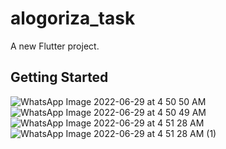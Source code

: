 # alogoriza_task

A new Flutter project.

## Getting Started

![WhatsApp Image 2022-06-29 at 4 50 50 AM](https://user-images.githubusercontent.com/88941146/176341652-6bb9a882-0eab-454d-b127-f254f100f81d.jpeg)
![WhatsApp Image 2022-06-29 at 4 50 49 AM](https://user-images.githubusercontent.com/88941146/176341660-f24da3d7-9415-4816-a45e-51b7ea6269f6.jpeg)
![WhatsApp Image 2022-06-29 at 4 51 28 AM](https://user-images.githubusercontent.com/88941146/176341732-aa8e8c90-1232-4bed-bb9e-8327e5bd273b.jpeg)
![WhatsApp Image 2022-06-29 at 4 51 28 AM (1)](https://user-images.githubusercontent.com/88941146/176341675-dff15f22-b46d-4feb-9d5e-4e0307fb5d64.jpeg)

